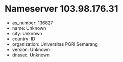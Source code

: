 # Nameserver 103.98.176.31

* as_number: 136827
* name: Unknown
* city: Unknown
* country: ID
* organization: Universitas PGRI Semarang
* version: Unknown
* dnssec: Unknown
